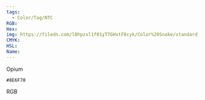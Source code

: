 ```yaml
---
tags:
  - Color/Tag/NTC
RGB:
Hex:
img: https://filedn.com/l0hpzxl1f01yT7GHxtF8cyk/Color%20Snake/standard_csv_to_svg/%23/8E6F70.svg
CMYK:
HSL:
Name:
---
```

Opium
```palette
#8E6F70
```
RGB
